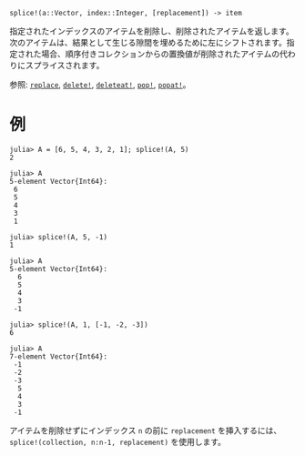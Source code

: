 ```
splice!(a::Vector, index::Integer, [replacement]) -> item
```

指定されたインデックスのアイテムを削除し、削除されたアイテムを返します。次のアイテムは、結果として生じる隙間を埋めるために左にシフトされます。指定された場合、順序付きコレクションからの置換値が削除されたアイテムの代わりにスプライスされます。

参照: [`replace`](@ref), [`delete!`](@ref), [`deleteat!`](@ref), [`pop!`](@ref), [`popat!`](@ref)。

# 例

```jldoctest
julia> A = [6, 5, 4, 3, 2, 1]; splice!(A, 5)
2

julia> A
5-element Vector{Int64}:
 6
 5
 4
 3
 1

julia> splice!(A, 5, -1)
1

julia> A
5-element Vector{Int64}:
  6
  5
  4
  3
 -1

julia> splice!(A, 1, [-1, -2, -3])
6

julia> A
7-element Vector{Int64}:
 -1
 -2
 -3
  5
  4
  3
 -1
```

アイテムを削除せずにインデックス `n` の前に `replacement` を挿入するには、`splice!(collection, n:n-1, replacement)` を使用します。
